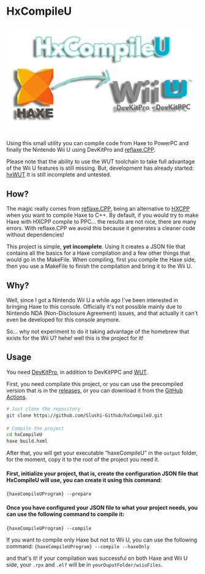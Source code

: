 # HxCompileU
![mainImage](https://github.com/Slushi-Github/hxCompileU/blob/main/docs/readme/MainImage.png)

Using this small utility you can compile code from Haxe to PowerPC and finally the Nintendo Wii U using DevKitPro and [reflaxe.CPP](https://github.com/SomeRanDev/reflaxe.CPP).

Please note that the ability to use the WUT toolchain to take full advantage of the Wii U features is still missing. 
But, development has already started: [hxWUT](https://github.com/Slushi-Github/hxWUT)
It is still incomplete and untested.

## How?
The magic really comes from [reflaxe.CPP](https://github.com/SomeRanDev/reflaxe.CPP), being an alternative to [HXCPP](https://github.com/HaxeFoundation/hxcpp) when you want to compile Haxe to C++.
By default, if you would try to make Haxe with HXCPP compile to PPC... the results are not nice, there are many errors. With reflaxe.CPP we avoid this because it generates a cleaner code without dependencies!

This project is simple, **yet incomplete**. Using it creates a JSON file that contains all the basics for a Haxe compilation and a few other things that would go in the MakeFile.
When compiling, first you compile the Haxe side, then you use a MakeFile to finish the compilation and bring it to the Wii U.

## Why?
Well, since I got a Nintendo Wii U a while ago I've been interested in bringing Haxe to this console. 
Officially it's not possible mainly due to Nintendo NDA (Non-Disclosure Agreement) issues, and that actually it can't even be developed for this console anymore.

So... why not experiment to do it taking advantage of the homebrew that exists for the Wii U? hehe! well this is the project for it!

## Usage

You need [DevKitPro](https://devkitpro.org/wiki/Getting_Started), in addition to DevKitPPC and [WUT](https://github.com/devkitPro/wut).

First, you need compilate this project, or you can use the precompiled version that is in the [releases](https://github.com/Slushi-Github/hxCompileU/releases), or you can download it from the [GitHub Actions](https://github.com/Slushi-Github/hxCompileU/actions).

```bash
# Just clone the repository
git clone https://github.com/Slushi-Github/hxCompileU.git

# Compile the project
cd hxCompileU
haxe build.hxml
```

After that, you will get your executable “haxeCompileU” in the ``output`` folder, for the moment, copy it to the root of the project you need it.

#### First, initialize your project, that is, create the configuration JSON file that HxCompileU will use, you can create it using this command:
``{haxeCompileUProgram} --prepare``

#### Once you have configured your JSON file to what your project needs, you can use the following command to compile it:
``{haxeCompileUProgram} --compile``

If you want to compile only Haxe but not to Wii U, you can use the following command:
``{haxeCompileUProgram} --compile --haxeOnly``

and that's it! if your compilation was successful on both Haxe and Wii U side, your ``.rpx`` and ``.elf`` will be in ``yourOuputFolder/wiiuFiles``.